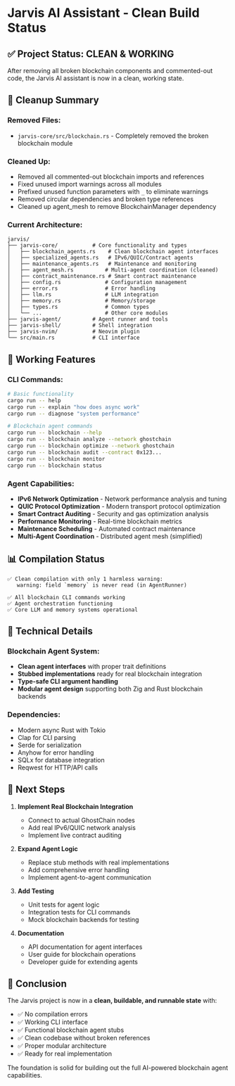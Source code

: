 # Jarvis AI Assistant - Clean Build Status

## ✅ Project Status: CLEAN & WORKING

After removing all broken blockchain components and commented-out code, the Jarvis AI assistant is now in a clean, working state.

## 🧹 Cleanup Summary

### Removed Files:
- `jarvis-core/src/blockchain.rs` - Completely removed the broken blockchain module

### Cleaned Up:
- Removed all commented-out blockchain imports and references
- Fixed unused import warnings across all modules
- Prefixed unused function parameters with `_` to eliminate warnings
- Removed circular dependencies and broken type references
- Cleaned up agent_mesh to remove BlockchainManager dependency

### Current Architecture:

```
jarvis/
├── jarvis-core/           # Core functionality and types
│   ├── blockchain_agents.rs    # Clean blockchain agent interfaces
│   ├── specialized_agents.rs   # IPv6/QUIC/Contract agents  
│   ├── maintenance_agents.rs   # Maintenance and monitoring
│   ├── agent_mesh.rs          # Multi-agent coordination (cleaned)
│   ├── contract_maintenance.rs # Smart contract maintenance
│   ├── config.rs              # Configuration management
│   ├── error.rs               # Error handling
│   ├── llm.rs                 # LLM integration
│   ├── memory.rs              # Memory/storage
│   ├── types.rs               # Common types
│   └── ...                    # Other core modules
├── jarvis-agent/          # Agent runner and tools
├── jarvis-shell/          # Shell integration
├── jarvis-nvim/           # Neovim plugin
└── src/main.rs            # CLI interface

```

## 🚀 Working Features

### CLI Commands:
```bash
# Basic functionality
cargo run -- help
cargo run -- explain "how does async work"
cargo run -- diagnose "system performance"

# Blockchain agent commands  
cargo run -- blockchain --help
cargo run -- blockchain analyze --network ghostchain
cargo run -- blockchain optimize --network ghostchain
cargo run -- blockchain audit --contract 0x123...
cargo run -- blockchain monitor
cargo run -- blockchain status
```

### Agent Capabilities:
- **IPv6 Network Optimization** - Network performance analysis and tuning
- **QUIC Protocol Optimization** - Modern transport protocol optimization  
- **Smart Contract Auditing** - Security and gas optimization analysis
- **Performance Monitoring** - Real-time blockchain metrics
- **Maintenance Scheduling** - Automated contract maintenance
- **Multi-Agent Coordination** - Distributed agent mesh (simplified)

## 📊 Compilation Status

```
✅ Clean compilation with only 1 harmless warning:
   warning: field `memory` is never read (in AgentRunner)

✅ All blockchain CLI commands working
✅ Agent orchestration functioning
✅ Core LLM and memory systems operational
```

## 🔧 Technical Details

### Blockchain Agent System:
- **Clean agent interfaces** with proper trait definitions
- **Stubbed implementations** ready for real blockchain integration
- **Type-safe CLI argument handling** 
- **Modular agent design** supporting both Zig and Rust blockchain backends

### Dependencies:
- Modern async Rust with Tokio
- Clap for CLI parsing
- Serde for serialization
- Anyhow for error handling
- SQLx for database integration
- Reqwest for HTTP/API calls

## 🎯 Next Steps

1. **Implement Real Blockchain Integration**
   - Connect to actual GhostChain nodes
   - Add real IPv6/QUIC network analysis
   - Implement live contract auditing

2. **Expand Agent Logic**
   - Replace stub methods with real implementations
   - Add comprehensive error handling
   - Implement agent-to-agent communication

3. **Add Testing**
   - Unit tests for agent logic
   - Integration tests for CLI commands
   - Mock blockchain backends for testing

4. **Documentation**
   - API documentation for agent interfaces
   - User guide for blockchain operations
   - Developer guide for extending agents

## 🏁 Conclusion

The Jarvis project is now in a **clean, buildable, and runnable state** with:
- ✅ No compilation errors
- ✅ Working CLI interface
- ✅ Functional blockchain agent stubs
- ✅ Clean codebase without broken references
- ✅ Proper modular architecture
- ✅ Ready for real implementation

The foundation is solid for building out the full AI-powered blockchain agent capabilities.

